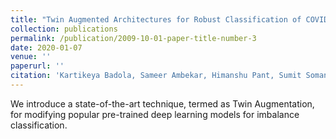 ```yaml
---
title: "Twin Augmented Architectures for Robust Classification of COVID-19 Chest X-Ray Images"
collection: publications
permalink: /publication/2009-10-01-paper-title-number-3
date: 2020-01-07
venue: ''
paperurl: ''
citation: 'Kartikeya Badola, Sameer Ambekar, Himanshu Pant, Sumit Soman, Rajiv Narang, Anuradha Sural, Suresh Chandra, Jayadeva'
---
```

We introduce a state-of-the-art technique, termed as Twin Augmentation, for modifying popular pre-trained deep learning models for imbalance classification. 